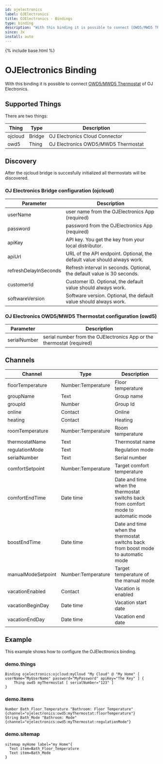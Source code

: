 ```yaml
---
id: ojelectronics
label: OJElectronics
title: OJElectronics - Bindings
type: binding
description: "With this binding it is possible to connect [OWD5/MWD5 Thermostat](https://ojelectronics.com/floorheating/products/wifi-thermostat-owd5/) of OJ Electronics."
since: 3x
install: auto
---
```


<!-- Attention authors: Do not edit directly. Please add your changes to the appropriate source repository -->

{% include base.html %}

# OJElectronics Binding

With this binding it is possible to connect [OWD5/MWD5 Thermostat](https://ojelectronics.com/floorheating/products/wifi-thermostat-owd5/) of OJ Electronics.

## Supported Things

There are two things:

| Thing                | Type   | Description                         |
|----------------------|--------|-------------------------------------|
| ojcloud              | Bridge | OJ Electronics Cloud Connector      |
| owd5                 | Thing  | OJ Electronics OWD5/MWD5 Thermostat |

## Discovery

After the ojcloud bridge is succesfully initialized all thermostats will be discovered.

### OJ Electronics Bridge configuration (ojcloud)

| Parameter             | Description                                                              |
|-----------------------|--------------------------------------------------------------------------|
| userName              | user name from the OJElectronics App (required)                          |
| password              | password from the OJElectronics App (required)                           |
| apiKey                | API key. You get the key from your local distributor.                    |
| apiUrl                | URL of the API endpoint. Optional, the default value should always work. |
| refreshDelayInSeconds | Refresh interval in seconds. Optional, the default value is 30 seconds.  |
| customerId            | Customer ID. Optional, the default value should always work.             |
| softwareVersion       | Software version. Optional, the default value should always work.        |

### OJ Electronics OWD5/MWD5 Thermostat configuration (owd5)

| Parameter             | Description                                                              |
|-----------------------|--------------------------------------------------------------------------|
| serialNumber          | serial number from the OJElectronics App or the thermostat (required)    |

## Channels

| Channel            | Type               | Description                                                                        |
|--------------------|--------------------|------------------------------------------------------------------------------------|
| floorTemperature   | Number:Temperature | Floor temperature                                                                  |
| groupName          | Text               | Group name                                                                         |
| groupId            | Number             | Group Id                                                                           |
| online             | Contact            | Online                                                                             |
| heating            | Contact            | Heating                                                                            |
| roomTemperature    | Number:Temperature | Room temperature                                                                   |
| thermostatName     | Text               | Thermostat name                                                                    |
| regulationMode     | Text               | Regulation mode                                                                    |
| serialNumber       | Text               | Serial number                                                                      |
| comfortSetpoint    | Number:Temperature | Target comfort temperature                                                         |
| comfortEndTime     | Date time          | Date and time when the thermostat switchs back from comfort mode to automatic mode |
| boostEndTime       | Date time          | Date and time when the thermostat switchs back from boost mode to automatic mode   |
| manualModeSetpoint | Number:Temperature | Target temperature of the manual mode                                              |
| vacationEnabled    | Contact            | Vacation is enabled                                                                |
| vacationBeginDay   | Date time          | Vacation start date                                                                |
| vacationEndDay     | Date time          | Vacation end date                                                                  |

## Example

This example shows how to configure the OJElecttronics binding.

### demo.things

```
Binding ojelectronics:ojcloud:myCloud "My Cloud" @ "My Home" [ userName="MyUserName" password="MyPassword" apiKey="The Key" ] {
    Thing owd5 myThermostat [ serialNumber="123" ]
}
```

### demo.items

```
Number Bath_Floor_Temperature "Bathroom: Floor Temperature" {channel="ojelectronics:owd5:myThermostat:floorTemperature"}
String Bath_Mode "Bathroom: Mode" {channel="ojelectronics:owd5:myThermostat:regulationMode"}
```

### demo.sitemap

```
sitemap myHome label="my Home"{
  Text item=Bath_Floor_Temperature
  Text item=Bath_Mode
}
```

